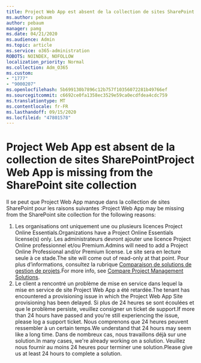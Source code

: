 ```yaml
---
title: Project Web App est absent de la collection de sites SharePoint
ms.author: pebaum
author: pebaum
manager: pamg
ms.date: 04/21/2020
ms.audience: Admin
ms.topic: article
ms.service: o365-administration
ROBOTS: NOINDEX, NOFOLLOW
localization_priority: Normal
ms.collection: Adm_O365
ms.custom:
- "1777"
- "9000207"
ms.openlocfilehash: 5b699130b7896c12b757f10356072281b49766ef
ms.sourcegitcommit: c6692ce0fa1358ec3529e59ca0ecdfdea4cdc759
ms.translationtype: MT
ms.contentlocale: fr-FR
ms.lasthandoff: 09/15/2020
ms.locfileid: "47801578"
---
```

# <a name="project-web-app-is-missing-from-the-sharepoint-site-collection"></a><span data-ttu-id="e1a5b-102">Project Web App est absent de la collection de sites SharePoint</span><span class="sxs-lookup"><span data-stu-id="e1a5b-102">Project Web App is missing from the SharePoint site collection</span></span>

<span data-ttu-id="e1a5b-103">Il se peut que Project Web App manque dans la collection de sites SharePoint pour les raisons suivantes :</span><span class="sxs-lookup"><span data-stu-id="e1a5b-103">Project Web App may be missing from the SharePoint site collection for the following reasons:</span></span>

1. <span data-ttu-id="e1a5b-104">Les organisations ont uniquement une ou plusieurs licences Project Online Essentials.</span><span class="sxs-lookup"><span data-stu-id="e1a5b-104">Organizations have a Project Online Essentials license(s) only.</span></span> <span data-ttu-id="e1a5b-105">Les administrateurs devront ajouter une licence Project Online professionnel et/ou Premium.</span><span class="sxs-lookup"><span data-stu-id="e1a5b-105">Admins will need to add a Project Online Professional and/or Premium license.</span></span> <span data-ttu-id="e1a5b-106">Le site sera en lecture seule à ce stade.</span><span class="sxs-lookup"><span data-stu-id="e1a5b-106">The site will come out of read-only at that point.</span></span> <span data-ttu-id="e1a5b-107">Pour plus d’informations, consultez la rubrique [Comparaison de solutions de gestion de projets](https://products.office.com/project/compare-microsoft-project-management-software?tab=1).</span><span class="sxs-lookup"><span data-stu-id="e1a5b-107">For more info, see [Compare Project Management Solutions](https://products.office.com/project/compare-microsoft-project-management-software?tab=1).</span></span>
2. <span data-ttu-id="e1a5b-108">Le client a rencontré un problème de mise en service dans lequel la mise en service de site Project Web App a été retardée.</span><span class="sxs-lookup"><span data-stu-id="e1a5b-108">The tenant has encountered a provisioning issue in which the Project Web App Site provisioning has been delayed.</span></span> <span data-ttu-id="e1a5b-109">Si plus de 24 heures se sont écoulées et que le problème persiste, veuillez consigner un ticket de support.</span><span class="sxs-lookup"><span data-stu-id="e1a5b-109">If more than 24 hours have passed and you're still experiencing the issue, please log a support ticket.</span></span> <span data-ttu-id="e1a5b-110">Nous comprenons que 24 heures peuvent ressembler à un certain temps.</span><span class="sxs-lookup"><span data-stu-id="e1a5b-110">We understand that 24 hours may seem like a long time.</span></span> <span data-ttu-id="e1a5b-111">Dans de nombreux cas, nous travaillons déjà sur une solution.</span><span class="sxs-lookup"><span data-stu-id="e1a5b-111">In many cases, we're already working on a solution.</span></span> <span data-ttu-id="e1a5b-112">Veuillez nous fournir au moins 24 heures pour terminer une solution.</span><span class="sxs-lookup"><span data-stu-id="e1a5b-112">Please give us at least 24 hours to complete a solution.</span></span>
